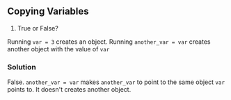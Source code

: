 ## Copying Variables

1. True or False?

Running `var = 3` creates an object. Running `another_var = var` creates another object with the value of `var`

### Solution

False. `another_var = var` makes `another_var` to point to the same object `var` points to. It doesn't creates another object.
